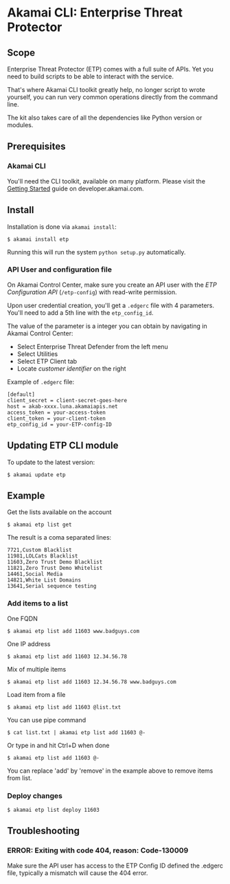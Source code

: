 # Akamai CLI: Enterprise Threat Protector

## Scope

Enterprise Threat Protector (ETP) comes with a full suite of APIs. 
Yet you need to build scripts to be able to interact with the service.

That's where Akamai CLI toolkit greatly help, no longer script to wrote yourself, you can run very common operations directly from the command line.

The kit also takes care of all the dependencies like Python version or modules.

## Prerequisites

### Akamai CLI

You'll need the CLI toolkit, available on many platform.
Please visit the [Getting Started](https://developer.akamai.com/cli/docs/getting-started) guide on developer.akamai.com.

## Install

Installation is done via `akamai install`:

```
$ akamai install etp
```

Running this will run the system `python setup.py` automatically. 

### API User and configuration file

On Akamai Control Center, make sure you create an API user with the _ETP Configuration API_ (`/etp-config`) with read-write permission.

Upon user credential creation, you'll get a `.edgerc` file with 4 parameters.
You'll need to add a 5th line with the `etp_config_id`. 

The value of the parameter is a integer you can obtain by navigating in Akamai Control Center: 

- Select Enterprise Threat Defender from the left menu
- Select Utilities 
- Select ETP Client tab 
- Locate _customer identifier_ on the right

Example of `.edgerc` file:
```
[default]
client_secret = client-secret-goes-here
host = akab-xxxx.luna.akamaiapis.net
access_token = your-access-token
client_token = your-client-token
etp_config_id = your-ETP-config-ID
```

## Updating ETP CLI module

To update to the latest version:

```
$ akamai update etp
```

## Example

Get the lists available on the account
```
$ akamai etp list get
```

The result is a coma separated lines:

```
7721,Custom Blacklist
11981,LOLCats Blacklist
11603,Zero Trust Demo Blacklist
11821,Zero Trust Demo Whitelist
14461,Social Media
14821,White List Domains
13641,Serial sequence testing
```

### Add items to a list

One FQDN
```
$ akamai etp list add 11603 www.badguys.com
```

One IP address
```
$ akamai etp list add 11603 12.34.56.78
```

Mix of multiple items
```
$ akamai etp list add 11603 12.34.56.78 www.badguys.com
```

Load item from a file
```
$ akamai etp list add 11603 @list.txt
```

You can use pipe command
```
$ cat list.txt | akamai etp list add 11603 @-
```

Or type in and hit Ctrl+D when done
```
$ akamai etp list add 11603 @-
```

You can replace 'add' by 'remove' in the example above to remove items from list.

### Deploy changes

```
$ akamai etp list deploy 11603
```

## Troubleshooting

### ERROR: Exiting with code 404, reason: Code-130009

Make sure the API user has access to the ETP Config ID defined the .edgerc file, typically a mismatch will cause the 404 error.